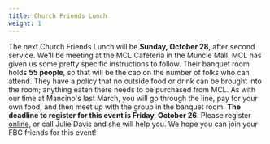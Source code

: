 ```yaml
---
title: Church Friends Lunch
weight: 1
---
```


The next Church Friends Lunch will be **Sunday, October 28**, after second service. We'll be meeting at the MCL Cafeteria in the Muncie Mall. MCL has given us some pretty specific instructions to follow. Their banquet room holds **55 people**, so that will be the cap on the number of folks who can attend. They have a policy that no outside food or drink can be brought into the room; anything eaten there needs to be purchased from MCL. As with our time at Mancino's last March, you will go through the line, pay for your own food, and then meet up with the group in the banquet room. **The deadline to register for this event is Friday, October 26**. Please register  [online](http://bit.ly/fbc-octlunch), or call Julie Davis and she will help you. We hope you can join your FBC friends for this event!